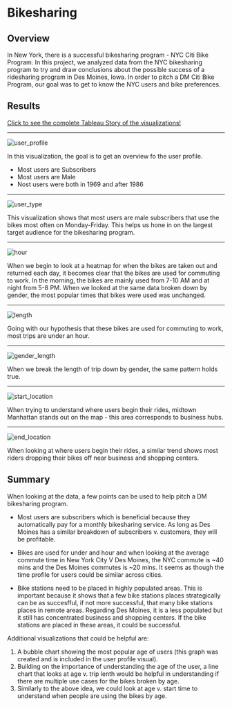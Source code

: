# Bikesharing

## Overview 
In New York, there is a successful bikesharing program - NYC Citi Bike Program. In this project, we analyzed data from the NYC bikesharing program to try and draw conclusions about the possible success of a ridesharing program in Des Moines, Iowa. In order to pitch a DM Citi Bike Program, our goal was to get to know the NYC users and bike preferences.

## Results 
[Click to see the complete Tableau Story of the visualizations!](https://public.tableau.com/app/profile/michal.michael/viz/Bikesharing_Challenge_16432219562030/Story1?publish=yes)

----------

![user_profile](Resources/user_profile.jpeg) 

In this visualization, the goal is to get an overview fo the user profile. 
- Most users are Subscribers
- Most users are Male
- Nost users were both in 1969 and after 1986

----------

![user_type](Resources/user_type.jpeg)

This visualization shows that most users are male subscribers that use the bikes most often on Monday-Friday. This helps us hone in on the largest target audience for the bikesharing program.

----------

![hour](Resources/hour.jpeg)

When we begin to look at a heatmap for when the bikes are taken out and returned each day, it becomes clear that the bikes are used for commuting to work. In the morning, the bikes are mainly used from 7-10 AM and at night from 5-8 PM. When we looked at the same data broken down by gender, the most popular times that bikes were used was unchanged.

----------

![length](Resources/length.jpeg)

Going with our hypothesis that these bikes are used for commuting to work, most trips are under an hour.

----------

![gender_length](Resources/gender_length.jpeg)

When we break the length of trip down by gender, the same pattern holds true.

----------

![start_location](Resources/start_location.jpeg)

When trying to understand where users begin their rides, midtown Manhattan stands out on the map - this area corresponds to business hubs.

----------

![end_location](Resources/end_location.jpeg)

When looking at where users begin their rides, a similar trend shows most riders dropping their bikes off near business and shopping centers. 

## Summary 

When looking at the data, a few points can be used to help pitch a DM bikesharing program.

- Most users are subscribers which is beneficial because they automatically pay for a monthly bikesharing service. As long as Des Moines has a similar breakdown of subscribers v. customers, they will be profitable. 

- Bikes are used for under and hour and when looking at the average commute time in New York City V Des Moines, the NYC commute is ~40 mins and the Des Moines commutes is ~20 mins. It seems as though the time profile for users could be similar across cities.

- Bike stations need to be placed in highly populated areas. This is important because it shows that a few bike stations places strategically can be as succesfful, if not more successful, that many bike stations places in remote areas. Regarding Des Moines, it is a less populated but it still has concentrated business and shopping centers. If the bike stations are placed in these areas, it could be successful.

Additional visualizations that could be helpful are:
1. A bubble chart showing the most popular age of users (this graph was created and is included in the user profile visual).
2. Building on the importance of understanding the age of the user, a line chart that looks at age v. trip lenth would be helpful in understanding if there are multiple use cases for the bikes broken by age.
3. Similarly to the above idea, we could look at age v. start time to understand when people are using the bikes by age.

